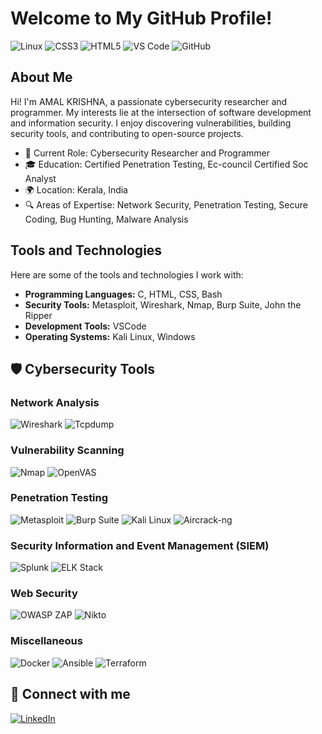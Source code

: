 # Welcome to My GitHub Profile!

![Linux](https://img.shields.io/badge/-Linux-333?style=for-the-badge&logo=linux)   ![CSS3](https://img.shields.io/badge/-CSS3-333?style=for-the-badge&logo=css3)   ![HTML5](https://img.shields.io/badge/-HTML5-333?style=for-the-badge&logo=html5)   ![VS Code](https://img.shields.io/badge/-VS_Code-333?style=for-the-badge&logo=visual-studio-code)   ![GitHub](https://img.shields.io/badge/-GitHub-333?style=for-the-badge&logo=github)   

## About Me

Hi! I'm AMAL KRISHNA, a passionate cybersecurity researcher and programmer. My interests lie at the intersection of software development and information security. I enjoy discovering vulnerabilities, building security tools, and contributing to open-source projects.

- 💼 Current Role: Cybersecurity Researcher and Programmer
- 🎓 Education: Certified Penetration Testing, Ec-council Certified Soc Analyst
- 🌍 Location: Kerala, India
- 🔍 Areas of Expertise: Network Security, Penetration Testing, Secure Coding, Bug Hunting, Malware Analysis

## Tools and Technologies

Here are some of the tools and technologies I work with:

- **Programming Languages:** C, HTML, CSS, Bash
- **Security Tools:** Metasploit, Wireshark, Nmap, Burp Suite, John the Ripper
- **Development Tools:** VSCode
- **Operating Systems:** Kali Linux, Windows

 ## 🛡️ Cybersecurity Tools

### Network Analysis
![Wireshark](https://img.shields.io/badge/-Wireshark-333?style=flat&logo=wireshark)
![Tcpdump](https://img.shields.io/badge/-Tcpdump-333?style=flat&logo=linux)

### Vulnerability Scanning
![Nmap](https://img.shields.io/badge/-Nmap-333?style=flat&logo=nmap)
![OpenVAS](https://img.shields.io/badge/-OpenVAS-333?style=flat&logo=openvas)

### Penetration Testing
![Metasploit](https://img.shields.io/badge/-Metasploit-333?style=flat&logo=metasploit)
![Burp Suite](https://img.shields.io/badge/-Burp%20Suite-333?style=flat&logo=burp-suite)
![Kali Linux](https://img.shields.io/badge/-Kali%20Linux-333?style=flat&logo=kali-linux)
![Aircrack-ng](https://img.shields.io/badge/-Aircrack--ng-333?style=flat&logo=aircrack-ng)

### Security Information and Event Management (SIEM)
![Splunk](https://img.shields.io/badge/-Splunk-333?style=flat&logo=splunk)
![ELK Stack](https://img.shields.io/badge/-ELK%20Stack-333?style=flat&logo=elastic-stack)

### Web Security
![OWASP ZAP](https://img.shields.io/badge/-OWASP%20ZAP-333?style=flat&logo=owasp)
![Nikto](https://img.shields.io/badge/-Nikto-333?style=flat&logo=nikto)

### Miscellaneous
![Docker](https://img.shields.io/badge/-Docker-333?style=flat&logo=docker)
![Ansible](https://img.shields.io/badge/-Ansible-333?style=flat&logo=ansible)
![Terraform](https://img.shields.io/badge/-Terraform-333?style=flat&logo=terraform)

## 🔗 Connect with me
[![LinkedIn](https://img.shields.io/badge/-LinkedIn-0077B5?style=flat&logo=linkedin)](www.linkedin.com/in/amalkrishanp)
